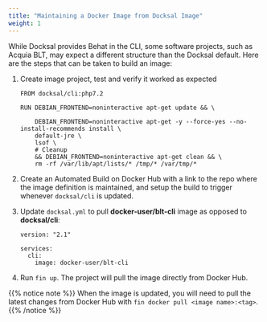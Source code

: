 ```yaml
---
title: "Maintaining a Docker Image from Docksal Image"
weight: 1
---
```


While Docksal provides Behat in the CLI, some software projects, such as Acquia BLT, may expect a different structure than
the Docksal default. Here are the steps that can be taken to build an image:


1. Create image project, test and verify it worked as expected

    ```
    FROM docksal/cli:php7.2
    
    RUN DEBIAN_FRONTEND=noninteractive apt-get update && \
    
        DEBIAN_FRONTEND=noninteractive apt-get -y --force-yes --no-install-recommends install \
        default-jre \
        lsof \
        # Cleanup
        && DEBIAN_FRONTEND=noninteractive apt-get clean && \
        rm -rf /var/lib/apt/lists/* /tmp/* /var/tmp/*
    ```

2. Create an Automated Build on Docker Hub with a link to the repo where the image definition is maintained, and setup the 
build to trigger whenever `docksal/cli` is updated.

3. Update `docksal.yml` to pull **docker-user/blt-cli** image as opposed to **docksal/cli**:
    
    ```
    version: "2.1"
    
    services:
      cli:
        image: docker-user/blt-cli
    ```

4. Run `fin up`. The project will pull the image directly from Docker Hub.

{{% notice note %}}
When the image is updated, you will need to pull the latest changes from Docker Hub with `fin docker pull <image name>:<tag>`.
{{% /notice %}}